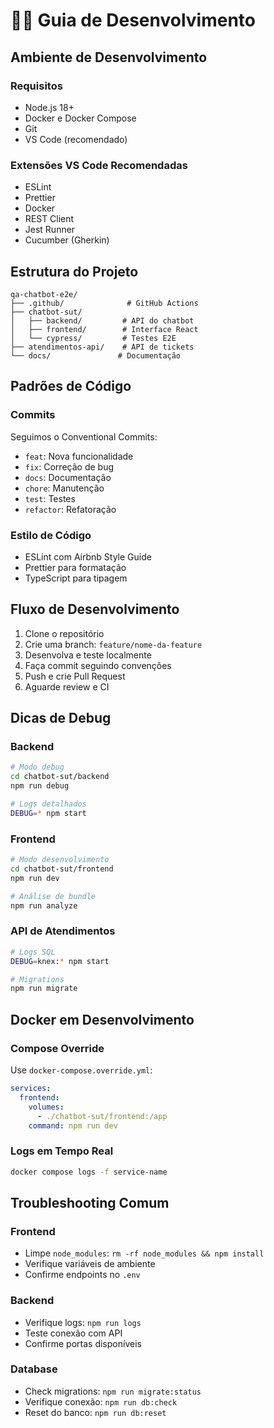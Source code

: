 # 👩‍💻 Guia de Desenvolvimento

## Ambiente de Desenvolvimento

### Requisitos
- Node.js 18+
- Docker e Docker Compose
- Git
- VS Code (recomendado)

### Extensões VS Code Recomendadas
- ESLint
- Prettier
- Docker
- REST Client
- Jest Runner
- Cucumber (Gherkin)

## Estrutura do Projeto

```
qa-chatbot-e2e/
├── .github/              # GitHub Actions
├── chatbot-sut/         
│   ├── backend/         # API do chatbot
│   ├── frontend/        # Interface React
│   └── cypress/         # Testes E2E
├── atendimentos-api/    # API de tickets
└── docs/               # Documentação
```

## Padrões de Código

### Commits
Seguimos o Conventional Commits:
- `feat`: Nova funcionalidade
- `fix`: Correção de bug
- `docs`: Documentação
- `chore`: Manutenção
- `test`: Testes
- `refactor`: Refatoração

### Estilo de Código
- ESLint com Airbnb Style Guide
- Prettier para formatação
- TypeScript para tipagem

## Fluxo de Desenvolvimento

1. Clone o repositório
2. Crie uma branch: `feature/nome-da-feature`
3. Desenvolva e teste localmente
4. Faça commit seguindo convenções
5. Push e crie Pull Request
6. Aguarde review e CI

## Dicas de Debug

### Backend
```bash
# Modo debug
cd chatbot-sut/backend
npm run debug

# Logs detalhados
DEBUG=* npm start
```

### Frontend
```bash
# Modo desenvolvimento
cd chatbot-sut/frontend
npm run dev

# Análise de bundle
npm run analyze
```

### API de Atendimentos
```bash
# Logs SQL
DEBUG=knex:* npm start

# Migrations
npm run migrate
```

## Docker em Desenvolvimento

### Compose Override
Use `docker-compose.override.yml`:
```yaml
services:
  frontend:
    volumes:
      - ./chatbot-sut/frontend:/app
    command: npm run dev
```

### Logs em Tempo Real
```bash
docker compose logs -f service-name
```

## Troubleshooting Comum

### Frontend
- Limpe `node_modules`: `rm -rf node_modules && npm install`
- Verifique variáveis de ambiente
- Confirme endpoints no `.env`

### Backend
- Verifique logs: `npm run logs`
- Teste conexão com API
- Confirme portas disponíveis

### Database
- Check migrations: `npm run migrate:status`
- Verifique conexão: `npm run db:check`
- Reset do banco: `npm run db:reset`